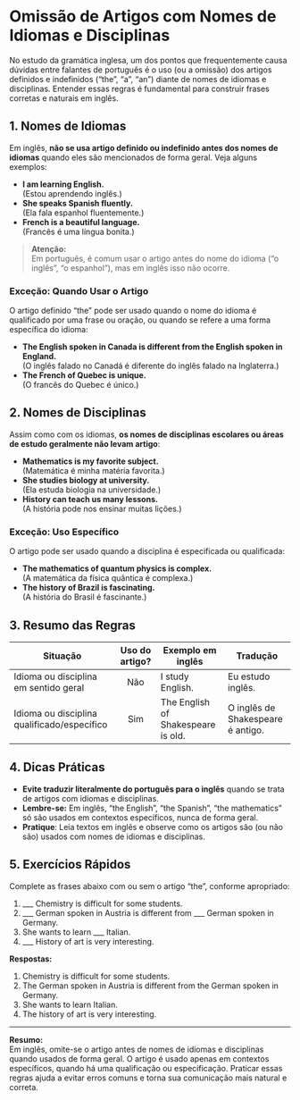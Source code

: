 # Omissão de Artigos com Nomes de Idiomas e Disciplinas

No estudo da gramática inglesa, um dos pontos que frequentemente causa dúvidas entre falantes de português é o uso (ou a omissão) dos artigos definidos e indefinidos (“the”, “a”, “an”) diante de nomes de idiomas e disciplinas. Entender essas regras é fundamental para construir frases corretas e naturais em inglês.

## 1. Nomes de Idiomas

Em inglês, **não se usa artigo definido ou indefinido antes dos nomes de idiomas** quando eles são mencionados de forma geral. Veja alguns exemplos:

- **I am learning English.**  
  (Estou aprendendo inglês.)
- **She speaks Spanish fluently.**  
  (Ela fala espanhol fluentemente.)
- **French is a beautiful language.**  
  (Francês é uma língua bonita.)

> **Atenção:**  
> Em português, é comum usar o artigo antes do nome do idioma (“o inglês”, “o espanhol”), mas em inglês isso não ocorre.

### Exceção: Quando Usar o Artigo

O artigo definido “the” pode ser usado quando o nome do idioma é qualificado por uma frase ou oração, ou quando se refere a uma forma específica do idioma:

- **The English spoken in Canada is different from the English spoken in England.**  
  (O inglês falado no Canadá é diferente do inglês falado na Inglaterra.)
- **The French of Quebec is unique.**  
  (O francês do Quebec é único.)

## 2. Nomes de Disciplinas

Assim como com os idiomas, **os nomes de disciplinas escolares ou áreas de estudo geralmente não levam artigo**:

- **Mathematics is my favorite subject.**  
  (Matemática é minha matéria favorita.)
- **She studies biology at university.**  
  (Ela estuda biologia na universidade.)
- **History can teach us many lessons.**  
  (A história pode nos ensinar muitas lições.)

### Exceção: Uso Específico

O artigo pode ser usado quando a disciplina é especificada ou qualificada:

- **The mathematics of quantum physics is complex.**  
  (A matemática da física quântica é complexa.)
- **The history of Brazil is fascinating.**  
  (A história do Brasil é fascinante.)

## 3. Resumo das Regras

| Situação                                   | Uso do artigo? | Exemplo em inglês                | Tradução                  |
|--------------------------------------------|:--------------:|----------------------------------|---------------------------|
| Idioma ou disciplina em sentido geral      | Não            | I study English.                 | Eu estudo inglês.         |
| Idioma ou disciplina qualificado/específico| Sim            | The English of Shakespeare is old.| O inglês de Shakespeare é antigo. |

## 4. Dicas Práticas

- **Evite traduzir literalmente do português para o inglês** quando se trata de artigos com idiomas e disciplinas.
- **Lembre-se:** Em inglês, “the English”, “the Spanish”, “the mathematics” só são usados em contextos específicos, nunca de forma geral.
- **Pratique**: Leia textos em inglês e observe como os artigos são (ou não são) usados com nomes de idiomas e disciplinas.

## 5. Exercícios Rápidos

Complete as frases abaixo com ou sem o artigo “the”, conforme apropriado:

1. ___ Chemistry is difficult for some students.
2. ___ German spoken in Austria is different from ___ German spoken in Germany.
3. She wants to learn ___ Italian.
4. ___ History of art is very interesting.

**Respostas:**

1. Chemistry is difficult for some students.
2. The German spoken in Austria is different from the German spoken in Germany.
3. She wants to learn Italian.
4. The history of art is very interesting.

---

**Resumo:**  
Em inglês, omite-se o artigo antes de nomes de idiomas e disciplinas quando usados de forma geral. O artigo é usado apenas em contextos específicos, quando há uma qualificação ou especificação. Praticar essas regras ajuda a evitar erros comuns e torna sua comunicação mais natural e correta.